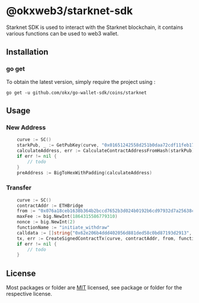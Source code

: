 # @okxweb3/starknet-sdk
Starknet SDK is used to interact with the Starknet blockchain, it contains various functions can be used to web3 wallet.

## Installation

### go get

To obtain the latest version, simply require the project using :

```shell
go get -u github.com/okx/go-wallet-sdk/coins/starknet
```

## Usage
### New Address
```go
	curve := SC()
	starkPub, _ := GetPubKey(curve, "0x01651242558d251b0daa72cdf11feb1713e47eb88fb55d0978a2625445a771ac")
	calculateAddress, err := CalculateContractAddressFromHash(starkPub)
	if err != nil {
		// todo
	}
	preAddress := BigToHexWithPadding(calculateAddress)
```

###  Transfer
```go
	curve := SC()
	contractAddr := ETHBridge
	from := "0x076a18ceb1638b364b2bccd7652b3d024b0192b6cd97932d7a25638cd0c38cc3"
	maxFee := big.NewInt(1864315586779310)
	nonce := big.NewInt(2)
	functionName := "initiate_withdraw"
	calldata := []string{"0x62e206b4ddd402056d881ded58c0bd87193d2913", "0x38d7ea4c68000"}
	tx, err := CreateSignedContractTx(curve, contractAddr, from, functionName, calldata, nonce, maxFee, MAINNET_ID, "0x01651242558d251b0daa72cdf11feb1713e47eb88fb55d0978a2625445a771ac")
	if err != nil {
		// todo
	}
```

## License
Most packages or folder are [MIT](<https://github.com/okx/go-wallet-sdk/blob/main/coins/starknet/LICENSE>) licensed, see package or folder for the respective license.
